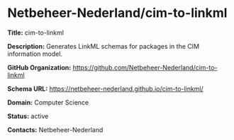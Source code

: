 # Netbeheer-Nederland/cim-to-linkml

**Title:** cim-to-linkml

**Description:** Generates LinkML schemas for packages in the CIM information model.

**GitHub Organization:** https://github.com/Netbeheer-Nederland/cim-to-linkml

**Schema URL:** https://netbeheer-nederland.github.io/cim-to-linkml/



**Domain:** Computer Science

**Status:** active



**Contacts:** Netbeheer-Nederland
